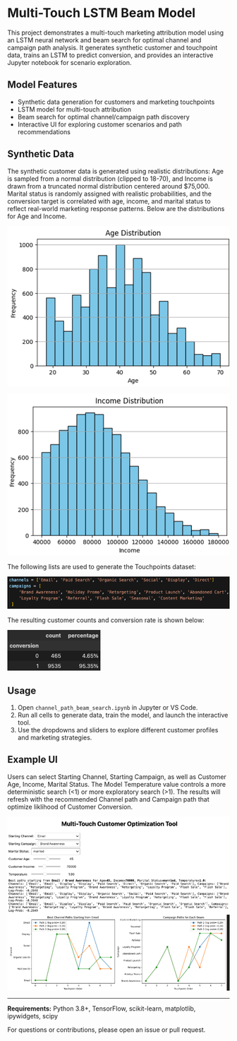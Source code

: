 # Multi-Touch LSTM Beam Model

This project demonstrates a multi-touch marketing attribution model using an LSTM neural network and beam search for optimal channel and campaign path analysis. It generates synthetic customer and touchpoint data, trains an LSTM to predict conversion, and provides an interactive Jupyter notebook for scenario exploration.

## Model Features
- Synthetic data generation for customers and marketing touchpoints
- LSTM model for multi-touch attribution
- Beam search for optimal channel/campaign path discovery
- Interactive UI for exploring customer scenarios and path recommendations

## Synthetic Data

The synthetic customer data is generated using realistic distributions: Age is sampled from a normal distribution (clipped to 18-70), and Income is drawn from a truncated normal distribution centered around $75,000. Marital status is randomly assigned with realistic probabilities, and the conversion target is correlated with age, income, and marital status to reflect real-world marketing response patterns. Below are the distributions for Age and Income.

![Age Distribution](img/age_ss.png)

![Income Distribution](img/income_ss.png)

The following lists are used to generate the Touchpoints dataset:

![Channel and Campaign Lists](img/channel_campaign_lists.png)

The resulting customer counts and conversion rate is shown below:

![Conversion Rate](img/conversion_perc.png)

## Usage
1. Open `channel_path_beam_search.ipynb` in Jupyter or VS Code.
2. Run all cells to generate data, train the model, and launch the interactive tool.
3. Use the dropdowns and sliders to explore different customer profiles and marketing strategies.

## Example UI

Users can select Starting Channel, Starting Campaign, as well as Customer Age, Income, Marital Status. The Model Temperature value controls a more deterministic search (<1) or more exploratory search (>1). The results will refresh with the recommended Channel path and Campaign path that optimize liklihood of Customer Conversion.

![Interactive UI Example](img/ipython_screenshot.png)

---

**Requirements:** Python 3.8+, TensorFlow, scikit-learn, matplotlib, ipywidgets, scipy

For questions or contributions, please open an issue or pull request.
